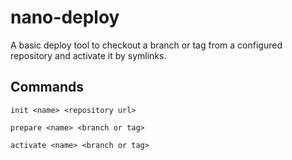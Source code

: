 nano-deploy
===========

A basic deploy tool to checkout a branch or tag from a configured repository and activate it by symlinks.

## Commands

`init <name> <repository url>`

`prepare <name> <branch or tag>`

`activate <name> <branch or tag>`
